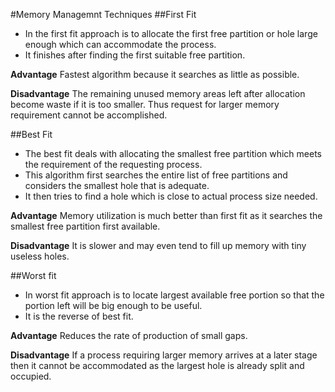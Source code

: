 #Memory Managemnt Techniques
##First Fit  
* In the first fit approach is to allocate the first free partition or hole large enough which can accommodate the process.  
* It finishes after finding the first suitable free partition.  

**Advantage**
Fastest algorithm because it searches as little as possible.  

**Disadvantage**
The remaining unused memory areas left after allocation become waste if it is too smaller. Thus request for larger memory requirement cannot be accomplished.

##Best Fit
* The best fit deals with allocating the smallest free partition which meets the requirement of the requesting process.  
* This algorithm first searches the entire list of free partitions and considers the smallest hole that is adequate. 
* It then tries to find a hole which is close to actual process size needed.  

**Advantage**
Memory utilization is much better than first fit as it searches the smallest free partition first available.    

**Disadvantage**
It is slower and may even tend to fill up memory with tiny useless holes.

##Worst fit
* In worst fit approach is to locate largest available free portion so that the portion left will be big enough to be useful. 
* It is the reverse of best fit.  

**Advantage**
Reduces the rate of production of small gaps.  

**Disadvantage**
If a process requiring larger memory arrives at a later stage then it cannot be accommodated as the largest hole is already split and occupied.  
